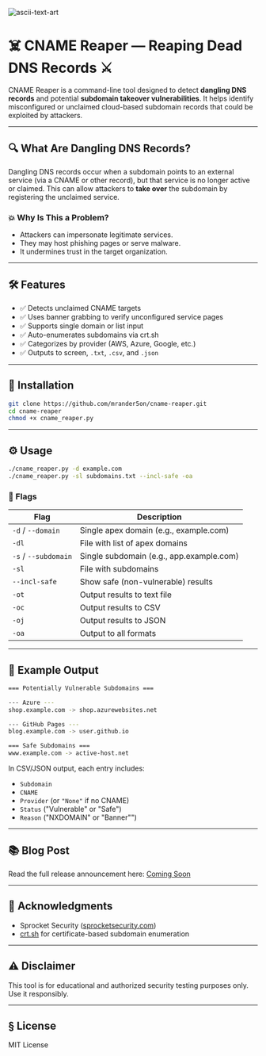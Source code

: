 
![ascii-text-art](https://github.com/user-attachments/assets/58a9015e-2a5f-4b11-a950-edf4b2fad06a)

# ☠️ CNAME Reaper — Reaping Dead DNS Records ⚔️

CNAME Reaper is a command-line tool designed to detect **dangling DNS records** and potential **subdomain takeover vulnerabilities**. It helps identify misconfigured or unclaimed cloud-based subdomain records that could be exploited by attackers.

---

## 🔍 What Are Dangling DNS Records?

Dangling DNS records occur when a subdomain points to an external service (via a CNAME or other record), but that service is no longer active or claimed. This can allow attackers to **take over** the subdomain by registering the unclaimed service.

### 💥 Why Is This a Problem?

- Attackers can impersonate legitimate services.
- They may host phishing pages or serve malware.
- It undermines trust in the target organization.

---

## 🛠 Features

- ✅ Detects unclaimed CNAME targets
- ✅ Uses banner grabbing to verify unconfigured service pages
- ✅ Supports single domain or list input
- ✅ Auto-enumerates subdomains via crt.sh
- ✅ Categorizes by provider (AWS, Azure, Google, etc.)
- ✅ Outputs to screen, `.txt`, `.csv`, and `.json`

---

## 🚀 Installation

```bash
git clone https://github.com/mrander5on/cname-reaper.git
cd cname-reaper
chmod +x cname_reaper.py
```

---

## ⚙️ Usage

```bash
./cname_reaper.py -d example.com
./cname_reaper.py -sl subdomains.txt --incl-safe -oa
```

### 🚩 Flags

| Flag                 | Description                                     |
|----------------------|-------------------------------------------------|
| `-d` / `--domain`    | Single apex domain (e.g., example.com)          |
| `-dl`                | File with list of apex domains                  |
| `-s` / `--subdomain` | Single subdomain (e.g., app.example.com)        |
| `-sl`                | File with subdomains                            |
| `--incl-safe`        | Show safe (non-vulnerable) results              |
| `-ot`                | Output results to text file                     |
| `-oc`                | Output results to CSV                           |
| `-oj`                | Output results to JSON                          |
| `-oa`                | Output to all formats                           |

---

## 📃 Example Output

```bash
=== Potentially Vulnerable Subdomains ===

--- Azure ---
shop.example.com -> shop.azurewebsites.net

--- GitHub Pages ---
blog.example.com -> user.github.io

=== Safe Subdomains ===
www.example.com -> active-host.net
```

In CSV/JSON output, each entry includes:

- `Subdomain`
- `CNAME`
- `Provider` (or `"None"` if no CNAME)
- `Status` ("Vulnerable" or "Safe")
- `Reason` ("NXDOMAIN" or "Banner"")

---

## 📚 Blog Post

Read the full release announcement here: [Coming Soon](#)

---

## 🙏 Acknowledgments

- Sprocket Security ([sprocketsecurity.com](https://sprocketsecurity.com))
- [crt.sh](https://crt.sh) for certificate-based subdomain enumeration


---

## ⚠️ Disclaimer

This tool is for educational and authorized security testing purposes only. Use it responsibly.

---

## § License

MIT License